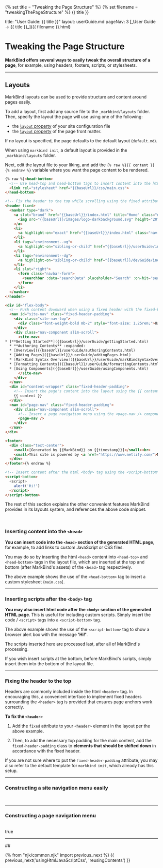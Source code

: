 {% set title = "Tweaking the Page Structure" %}
{% set filename = "tweakingThePageStructure" %}
<span id="title" class="d-none">{{ title }}</span>

<frontmatter>
  title: "User Guide: {{ title }}"
  layout: userGuide.md
  pageNav: 3
</frontmatter>

<span id="link" class="d-none">
<md>[_User Guide → {{ title }}_]({{ filename }}.html)</md>
</span>

# Tweaking the Page Structure

<span class="lead" id="overview">**MarkBind offers several ways to easily tweak the overall structure of a page**, for example, using headers, footers, scripts, or stylesheets.</span>

<include src="syntax/frontmatter.md" />

<hr><!-- ======================================================================================================= -->

## Layouts

MarkBind layouts can be used to provide structure and content around pages easily.

To add a layout, first add any source file to the `_markbind/layouts` folder. Then, specify the layout the page will use using one of the following:
- the [`layout` property](siteJsonFile.md) of your site configuration file
- the [`layout` property](#front-matter) of the page front matter.

<box type="info" seamless>

If no layout is specified, the page defaults to the default layout (`default.md`).

When using `markbind init`, a default layout is provided in the `_markbind/layouts` folder.
</box>

Next, edit the layout file to your liking, and add the `{% raw %}{{ content }}{% endraw %}` variable where you want the page content to be rendered.

<div id="layout-code-snippet">


```html {highlight-lines="{{ highlightLines or "1-4,7,31,36-44[:],49,54,67-71" }}"}
{% raw %}<head-bottom>
  <!-- Use head-top and head-bottom tags to insert content into the html <head> tag -->
  <link rel="stylesheet" href="{{baseUrl}}/css/main.css">
</head-bottom>

<!-- Fix the header to the top while scrolling using the fixed attribute in a <header> tag -->
<header fixed>
  <navbar type="dark">
    <a slot="brand" href="{{baseUrl}}/index.html" title="Home" class="navbar-brand">
      <img src="{{baseUrl}}/images/logo-darkbackground.svg" height="20">
    </a>
    <li>
      <a highlight-on="exact" href="{{baseUrl}}/index.html" class="nav-link">HOME</a>
    </li>
    <li tags="environment--ug">
      <a highlight-on="sibling-or-child" href="{{baseUrl}}/userGuide/index.html" class="nav-link">USER GUIDE</a>
    </li>
    <li tags="environment--dg">
      <a highlight-on="sibling-or-child" href="{{baseUrl}}/devGuide/index.html" class="nav-link">DEVELOPER GUIDE</a>
    </li>
    <li slot="right">
      <form class="navbar-form">
        <searchbar :data="searchData" placeholder="Search" :on-hit="searchCallback" menu-align-right></searchbar>
      </form>
    </li>
  </navbar>
</header>

<div id="flex-body">
  <!-- Push content downward when using a fixed header with the fixed-header-padding class -->
  <nav id="site-nav" class="fixed-header-padding">
    <div class="site-nav-top">
      <div class="font-weight-bold mb-2" style="font-size: 1.25rem;">User Guide</div>
    </div>
    <div class="nav-component slim-scroll">
      <site-nav>
* [**Getting Started**]({{baseUrl}}/userGuide/gettingStarted.html)
  * **Authoring Contents** :expanded:
  * [Overview]({{baseUrl}}/userGuide/authoringContents.html)
  * [Adding Pages]({{baseUrl}}/userGuide/addingPages.html)
  * [MarkBind Syntax Overview]({{baseUrl}}/userGuide/markBindSyntaxOverview.html)
  * [Formatting Contents]({{baseUrl}}/userGuide/formattingContents.html)
  * [Using Components]({{baseUrl}}/userGuide/usingComponents.html)
      </site-nav>
    </div>
  </nav>
  <div id="content-wrapper" class="fixed-header-padding">
    <!-- Insert the page's content into the layout using the {{ content }} variable -->
    {{ content }}
  </div>
  <nav id="page-nav" class="fixed-header-padding">
    <div class="nav-component slim-scroll">
      <!-- Insert a page navigation menu using the <page-nav /> component -->
      <page-nav />
    </div>
  </nav>
</div>

<footer>
  <div class="text-center">
    <small>[Generated by {{MarkBind}} on {{timestamp}}]</small><br>
    <small>This site is powered by <a href="https://www.netlify.com/">Netlify</a>.</small>
  </div>
</footer>{% endraw %}

<!-- Insert content after the html <body> tag using the <script-bottom> tag -->
<script-bottom>
  <script>
    alert('Hi!')
  </script>
</script-bottom>
```

</div>

The rest of this section explains the other convenient features MarkBind provides in its layouts system, and references
the above code snippet.

<br>

### Inserting content into the `<head>`

**You can insert code into the `<head>` section of the generated HTML page**, for example, to add links to custom JavaScript or CSS files.

You may do so by inserting the html `<head>` content into `<head-top>` and `<head-bottom>` tags in the layout file, which are inserted at the top and bottom (after MarkBind's assets) of the `<head>` tag respectively.

The above example shows the use of the `<head-bottom>` tag to insert a custom stylesheet (`main.css`).

---

### Inserting scripts after the `<body>` tag

**You may also insert html code after the `<body>` section of the generated HTML page**. This is useful for including custom scripts.
Simply insert the code / `<script>` tags into a `<script-bottom>` tag.

The above example shows the use of the `<script-bottom>` tag to show a browser alert box with the message **'Hi!'**.

<box type=info seamless>

The scripts inserted here are processed last, after all of MarkBind's processing.

If you wish insert scripts at the bottom, before MarkBind's scripts, simply insert them into the bottom of the layout file.

</box>

---

### Fixing the header to the top

Headers are commonly included inside the html `<header>` tag. In encouraging this, a convenient interface to implement <tooltip content="Headers that stick to the top of the page while scrolling the content">fixed headers</tooltip> surrounding the `<header>` tag is provided that ensures page anchors work correctly.

****To fix the `<header>`****
1. Add the `fixed` attribute to your `<header>` element in the layout per the above example.

2. Then, to add the necessary top padding for the main content, add the `fixed-header-padding` class to **elements that should be shifted down** in accordance with the fixed header.

<box type="tip" seamless>

If you are not sure where to put the `fixed-header-padding` attribute, you may also refer to the default template for `markbind init`, which already has this setup.
</box>

---

### Constructing a site navigation menu easily

<br>

<include src="syntax/siteNavigationMenus.md#content" />

---

### Constructing a page navigation menu

<br>

<include src="syntax/pageNavigationMenus.md#content">
<variable name="doNotShowPageNav">true</variable>
</include>

<hr><!-- ======================================================================================================= -->

<include src="plugins/tags.md">
<variable name="topHeadingLevel">##</variable>
</include>

{% from "njk/common.njk" import previous_next %}
{{ previous_next('usingHtmlJavaScriptCss', 'reusingContents') }}
